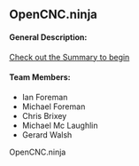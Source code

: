 ## OpenCNC.ninja

#### General Description:
[Check out the Summary to begin](Summary.md)

#### Team Members:
- Ian Foreman
- Michael Foreman
- Chris Brixey
- Michael Mc Laughlin
- Gerard Walsh

OpenCNC.ninja

